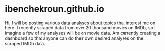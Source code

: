 # ibenchekroun.github.io
Hi, I will be posting various data analyses about topics that interest me on here. I recently scraped data from over 20 thousand movies on IMDb, so I imagine a few of my analyses will be on movie data. Am currently creating a dashboard so that anyone can do their own desired analyses on the scraped IMDb data.
